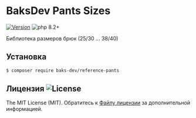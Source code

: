 # BaksDev Pants Sizes

[![Version](https://img.shields.io/badge/version-7.0.7-blue)](https://github.com/baks-dev/reference-pants/releases)
![php 8.2+](https://img.shields.io/badge/php-min%208.1-red.svg)

Библиотека размеров брюк (25/30 ... 38/40)

## Установка

``` bash
$ composer require baks-dev/reference-pants
```

## Лицензия ![License](https://img.shields.io/badge/MIT-green)

The MIT License (MIT). Обратитесь к [Файлу лицензии](LICENSE.md) за дополнительной информацией.
